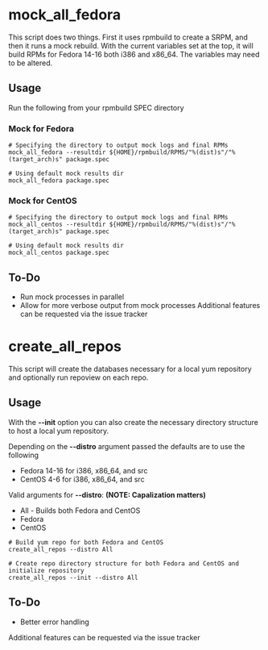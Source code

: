 # mock_all_fedora #

This script does two things.  First it uses rpmbuild to create a SRPM, and then it runs a mock rebuild.  With the current variables set at the top, it will build RPMs for Fedora 14-16 both i386 and x86_64.  The variables may need to be altered.

## Usage ##

Run the following from your rpmbuild SPEC directory

### Mock for Fedora ###

```
# Specifying the directory to output mock logs and final RPMs
mock_all_fedora --resultdir ${HOME}/rpmbuild/RPMS/"%(dist)s"/"%(target_arch)s" package.spec

# Using default mock results dir
mock_all_fedora package.spec
```

### Mock for CentOS ###

```
# Specifying the directory to output mock logs and final RPMs
mock_all_centos --resultdir ${HOME}/rpmbuild/RPMS/"%(dist)s"/"%(target_arch)s" package.spec

# Using default mock results dir
mock_all_centos package.spec
```

## To-Do ##

* Run mock processes in parallel
* Allow for more verbose output from mock processes
Additional features can be requested via the issue tracker

# create_all_repos #

This script will create the databases necessary for a local yum repository and optionally run repoview on each repo.

## Usage ##

With the **--init** option you can also create the necessary directory structure to host a local yum repository.

Depending on the **--distro** argument passed the defaults are to use the following
* Fedora 14-16 for i386, x86_64, and src
* CentOS 4-6 for i386, x86_64, and src

Valid arguments for **--distro**: **(NOTE: Capalization matters)**
* All - Builds both Fedora and CentOS
* Fedora
* CentOS

```
# Build yum repo for both Fedora and CentOS
create_all_repos --distro All

# Create repo directory structure for both Fedora and CentOS and initialize repository
create_all_repos --init --distro All
```
## To-Do ##

* Better error handling

Additional features can be requested via the issue tracker
